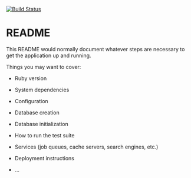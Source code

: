 [![Build Status](https://travis-ci.org/thearusable/chatter.svg?branch=master)](https://travis-ci.org/thearusable/chatter)

# README

This README would normally document whatever steps are necessary to get the
application up and running.

Things you may want to cover:

* Ruby version

* System dependencies

* Configuration

* Database creation

* Database initialization

* How to run the test suite

* Services (job queues, cache servers, search engines, etc.)

* Deployment instructions

* ...
